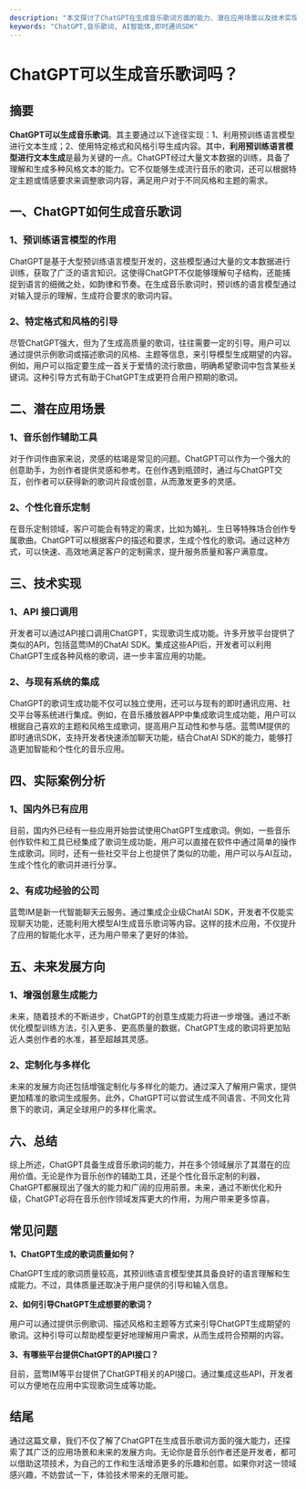 ```yaml
---
description: "本文探讨了ChatGPT在生成音乐歌词方面的能力、潜在应用场景以及技术实现的方法。"
keywords: "ChatGPT,音乐歌词, AI智能体,即时通讯SDK"
---
```

# ChatGPT可以生成音乐歌词吗？

## 摘要

**ChatGPT可以生成音乐歌词**。其主要通过以下途径实现：1、利用预训练语言模型进行文本生成；2、使用特定格式和风格引导生成内容。其中，**利用预训练语言模型进行文本生成**是最为关键的一点。ChatGPT经过大量文本数据的训练，具备了理解和生成多种风格文本的能力。它不仅能够生成流行音乐的歌词，还可以根据特定主题或情感要求来调整歌词内容，满足用户对于不同风格和主题的需求。

## 一、ChatGPT如何生成音乐歌词

### 1、预训练语言模型的作用

ChatGPT是基于大型预训练语言模型开发的，这些模型通过大量的文本数据进行训练，获取了广泛的语言知识。这使得ChatGPT不仅能够理解句子结构，还能捕捉到语言的细微之处，如韵律和节奏。在生成音乐歌词时，预训练的语言模型通过对输入提示的理解，生成符合要求的歌词内容。

### 2、特定格式和风格的引导

尽管ChatGPT强大，但为了生成高质量的歌词，往往需要一定的引导。用户可以通过提供示例歌词或描述歌词的风格、主题等信息，来引导模型生成期望的内容。例如，用户可以指定要生成一首关于爱情的流行歌曲，明确希望歌词中包含某些关键词。这种引导方式有助于ChatGPT生成更符合用户预期的歌词。

## 二、潜在应用场景

### 1、音乐创作辅助工具

对于作词作曲家来说，灵感的枯竭是常见的问题。ChatGPT可以作为一个强大的创意助手，为创作者提供灵感和参考。在创作遇到瓶颈时，通过与ChatGPT交互，创作者可以获得新的歌词片段或创意，从而激发更多的灵感。

### 2、个性化音乐定制

在音乐定制领域，客户可能会有特定的需求，比如为婚礼、生日等特殊场合创作专属歌曲。ChatGPT可以根据客户的描述和要求，生成个性化的歌词。通过这种方式，可以快速、高效地满足客户的定制需求，提升服务质量和客户满意度。

## 三、技术实现

### 1、API 接口调用

开发者可以通过API接口调用ChatGPT，实现歌词生成功能。许多开放平台提供了类似的API，包括蓝莺IM的ChatAI SDK。集成这些API后，开发者可以利用ChatGPT生成各种风格的歌词，进一步丰富应用的功能。

### 2、与现有系统的集成

ChatGPT的歌词生成功能不仅可以独立使用，还可以与现有的即时通讯应用、社交平台等系统进行集成。例如，在音乐播放器APP中集成歌词生成功能，用户可以根据自己喜欢的主题和风格生成歌词，提高用户互动性和参与感。蓝莺IM提供的即时通讯SDK，支持开发者快速添加聊天功能，结合ChatAI SDK的能力，能够打造更加智能和个性化的音乐应用。

## 四、实际案例分析

### 1、国内外已有应用

目前，国内外已经有一些应用开始尝试使用ChatGPT生成歌词。例如，一些音乐创作软件和工具已经集成了歌词生成功能，用户可以直接在软件中通过简单的操作生成歌词。同时，还有一些社交平台上也提供了类似的功能，用户可以与AI互动，生成个性化的歌词并进行分享。

### 2、有成功经验的公司

蓝莺IM是新一代智能聊天云服务。通过集成企业级ChatAI SDK，开发者不仅能实现聊天功能，还能利用大模型AI生成音乐歌词等内容。这样的技术应用，不仅提升了应用的智能化水平，还为用户带来了更好的体验。

## 五、未来发展方向

### 1、增强创意生成能力

未来，随着技术的不断进步，ChatGPT的创意生成能力将进一步增强。通过不断优化模型训练方法，引入更多、更高质量的数据，ChatGPT生成的歌词将更加贴近人类创作者的水准，甚至超越其灵感。

### 2、定制化与多样化

未来的发展方向还包括增强定制化与多样化的能力。通过深入了解用户需求，提供更加精准的歌词生成服务。此外，ChatGPT可以尝试生成不同语言、不同文化背景下的歌词，满足全球用户的多样化需求。

## 六、总结

综上所述，ChatGPT具备生成音乐歌词的能力，并在多个领域展示了其潜在的应用价值。无论是作为音乐创作的辅助工具，还是个性化音乐定制的利器，ChatGPT都展现出了强大的能力和广阔的应用前景。未来，通过不断优化和升级，ChatGPT必将在音乐创作领域发挥更大的作用，为用户带来更多惊喜。

## 常见问题

**1、ChatGPT生成的歌词质量如何？**

ChatGPT生成的歌词质量较高，其预训练语言模型使其具备良好的语言理解和生成能力。不过，具体质量还取决于用户提供的引导和输入信息。

**2、如何引导ChatGPT生成想要的歌词？**

用户可以通过提供示例歌词、描述风格和主题等方式来引导ChatGPT生成期望的歌词。这种引导可以帮助模型更好地理解用户需求，从而生成符合预期的内容。

**3、有哪些平台提供ChatGPT的API接口？**

目前，蓝莺IM等平台提供了ChatGPT相关的API接口。通过集成这些API，开发者可以方便地在应用中实现歌词生成等功能。

## 结尾

通过这篇文章，我们不仅了解了ChatGPT在生成音乐歌词方面的强大能力，还探索了其广泛的应用场景和未来的发展方向。无论你是音乐创作者还是开发者，都可以借助这项技术，为自己的工作和生活增添更多的乐趣和创意。如果你对这一领域感兴趣，不妨尝试一下，体验技术带来的无限可能。
